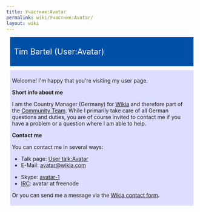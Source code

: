 ```yaml
---
title: Участник:Avatar
permalink: wiki/Участник:Avatar/
layout: wiki
---
```


<div style="background-color:#0050A8; font-size: 150%; color:#ffffff; margin:10px; border: none; text-align:left; padding:5px; padding-left:10px;">

Tim Bartel (User:Avatar)

</div>
<div style="background-color:#ddddff; margin:10px; padding:5px;">

Welcome! I'm happy that you're visiting my user page.

**Short info about me**

I am the Country Manager (Germany) for [Wikia](w:Wikia,_Inc "wikilink")
and therefore part of the [Community Team](w:Community_Team "wikilink").
While I primarily take care of all German questions and duties, you are
of course invited to contact me if you have a problem or a question
where I am able to help.

**Contact me**

You can contact me in several ways:

-   Talk page: [User talk:Avatar](/wiki/User_talk:Avatar "wikilink")
-   E-Mail: <avatar@wikia.com>

<!-- -->

-   Skype: [avatar-1](/wiki/SkypeMe:avatar-1 "wikilink")
-   [IRC](w:Wikia_IRC_channel "wikilink"): avatar at freenode

Or you can send me a message via the [Wikia contact
form](/wiki/Special:Contact "wikilink").

</div>
